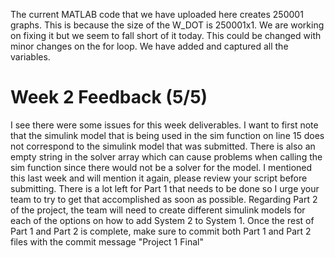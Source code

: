 The current MATLAB code that we have uploaded here creates 250001 graphs. This is because the size of the W_DOT is 250001x1. We are working on fixing it but we seem to fall short of it today. This could be 
changed with minor changes on the for loop. We have added and captured all the variables. 

# Week 2 Feedback (5/5)
I see there were some issues for this week deliverables. I want to first note that the simulink model that is being used in the sim function on line 15 does not correspond to the simulink model that was submitted. There is also an empty string in the solver array which can cause problems when calling the sim function since there would not be a solver for the model. I mentioned this last week and will mention it again, please review your script before submitting. There is a lot left for Part 1 that needs to be done so I urge your team to try to get that accomplished as soon as possible. Regarding Part 2 of the project, the team will need to create different simulink models for each of the options on how to add System 2 to System 1. Once the rest of Part 1 and Part 2 is complete, make sure to commit both Part 1 and Part 2 files with the commit message "Project 1 Final" 